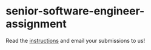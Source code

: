 # senior-software-engineer-assignment

Read the [instructions](instructions.md) and email your submissions to us!
